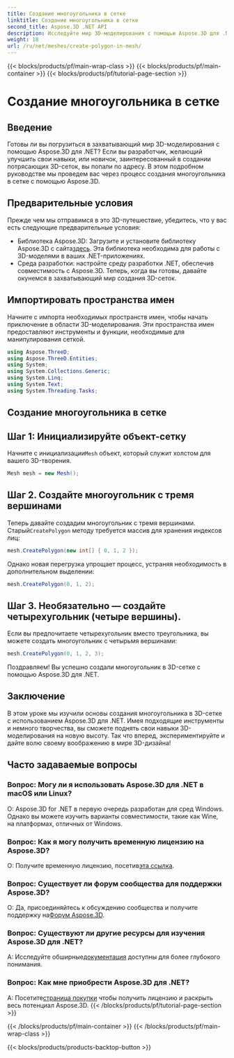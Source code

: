 ```yaml
---
title: Создание многоугольника в сетке
linktitle: Создание многоугольника в сетке
second_title: Aspose.3D .NET API
description: Исследуйте мир 3D-моделирования с помощью Aspose.3D для .NET. Создавайте потрясающие многоугольники в сетках без особых усилий. Загрузите сейчас и получите захватывающий опыт разработки!
weight: 18
url: /ru/net/meshes/create-polygon-in-mesh/
---
```


{{< blocks/products/pf/main-wrap-class >}}
{{< blocks/products/pf/main-container >}}
{{< blocks/products/pf/tutorial-page-section >}}

# Создание многоугольника в сетке

## Введение
Готовы ли вы погрузиться в захватывающий мир 3D-моделирования с помощью Aspose.3D для .NET? Если вы разработчик, желающий улучшить свои навыки, или новичок, заинтересованный в создании потрясающих 3D-сеток, вы попали по адресу. В этом подробном руководстве мы проведем вас через процесс создания многоугольника в сетке с помощью Aspose.3D.
## Предварительные условия
Прежде чем мы отправимся в это 3D-путешествие, убедитесь, что у вас есть следующие предварительные условия:
-  Библиотека Aspose.3D: Загрузите и установите библиотеку Aspose.3D с сайта[здесь](https://releases.aspose.com/3d/net/). Эта библиотека необходима для работы с 3D-моделями в ваших .NET-приложениях.
- Среда разработки: настройте среду разработки .NET, обеспечив совместимость с Aspose.3D.
Теперь, когда вы готовы, давайте окунемся в захватывающий мир создания 3D-сеток.
## Импортировать пространства имен
Начните с импорта необходимых пространств имен, чтобы начать приключение в области 3D-моделирования. Эти пространства имен предоставляют инструменты и функции, необходимые для манипулирования сеткой.
```csharp
using Aspose.ThreeD;
using Aspose.ThreeD.Entities;
using System;
using System.Collections.Generic;
using System.Linq;
using System.Text;
using System.Threading.Tasks;
```
## Создание многоугольника в сетке
## Шаг 1: Инициализируйте объект-сетку
 Начните с инициализации`Mesh` объект, который служит холстом для вашего 3D-творения.
```csharp
Mesh mesh = new Mesh();
```
## Шаг 2. Создайте многоугольник с тремя вершинами
 Теперь давайте создадим многоугольник с тремя вершинами. Старый`CreatePolygon` методу требуется массив для хранения индексов лиц:
```csharp
mesh.CreatePolygon(new int[] { 0, 1, 2 });
```
Однако новая перегрузка упрощает процесс, устраняя необходимость в дополнительном выделении:
```csharp
mesh.CreatePolygon(0, 1, 2);
```
## Шаг 3. Необязательно — создайте четырехугольник (четыре вершины).
Если вы предпочитаете четырехугольник вместо треугольника, вы можете создать многоугольник с четырьмя вершинами:
```csharp
mesh.CreatePolygon(0, 1, 2, 3);
```
Поздравляем! Вы успешно создали многоугольник в 3D-сетке с помощью Aspose.3D для .NET.
## Заключение
В этом уроке мы изучили основы создания многоугольника в 3D-сетке с использованием Aspose.3D для .NET. Имея подходящие инструменты и немного творчества, вы сможете поднять свои навыки 3D-моделирования на новую высоту. Так что вперед, экспериментируйте и дайте волю своему воображению в мире 3D-дизайна!
## Часто задаваемые вопросы
### Вопрос: Могу ли я использовать Aspose.3D для .NET в macOS или Linux?
О: Aspose.3D for .NET в первую очередь разработан для сред Windows. Однако вы можете изучить варианты совместимости, такие как Wine, на платформах, отличных от Windows.
### Вопрос: Как я могу получить временную лицензию на Aspose.3D?
 О: Получите временную лицензию, посетив[эта ссылка](https://purchase.aspose.com/temporary-license/).
### Вопрос: Существует ли форум сообщества для поддержки Aspose.3D?
 О: Да, присоединяйтесь к обсуждению сообщества и получите поддержку на[Форум Aspose.3D](https://forum.aspose.com/c/3d/18).
### Вопрос: Существуют ли другие ресурсы для изучения Aspose.3D для .NET?
 A: Исследуйте обширные[документация](https://reference.aspose.com/3d/net/) доступны для более глубокого понимания.
### Вопрос: Как мне приобрести Aspose.3D для .NET?
 А: Посетите[страница покупки](https://purchase.aspose.com/buy) чтобы получить лицензию и раскрыть весь потенциал Aspose.3D.
{{< /blocks/products/pf/tutorial-page-section >}}

{{< /blocks/products/pf/main-container >}}
{{< /blocks/products/pf/main-wrap-class >}}

{{< blocks/products/products-backtop-button >}}
